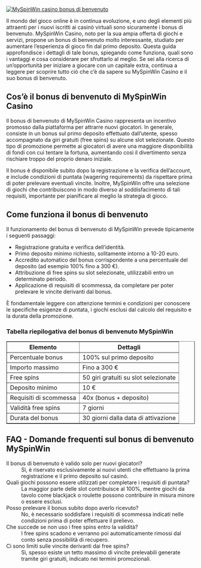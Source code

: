 [![MySpinWin casino bonus di benvenuto](https://123-caf.pages.dev/gitsignup.png)](https://vrmoo.ru/Bt82HjjY)

<p>Il mondo del gioco online è in continua evoluzione, e uno degli elementi più attraenti per i nuovi iscritti ai casinò virtuali sono sicuramente i bonus di benvenuto. MySpinWin Casino, noto per la sua ampia offerta di giochi e servizi, propone un bonus di benvenuto molto interessante, studiato per aumentare l’esperienza di gioco fin dal primo deposito. Questa guida approfondisce i dettagli di tale bonus, spiegando come funziona, quali sono i vantaggi e cosa considerare per sfruttarlo al meglio. Se sei alla ricerca di un’opportunità per iniziare a giocare con un capitale extra, continua a leggere per scoprire tutto ciò che c’è da sapere su MySpinWin Casino e il suo bonus di benvenuto.</p>  <h2>Cos’è il bonus di benvenuto di MySpinWin Casino</h2> <p>Il bonus di benvenuto di MySpinWin Casino rappresenta un incentivo promosso dalla piattaforma per attrarre nuovi giocatori. In generale, consiste in un bonus sul primo deposito effettuato dall’utente, spesso accompagnato da giri gratuiti (free spins) su alcune slot selezionate. Questo tipo di promozione permette ai giocatori di avere una maggiore disponibilità di fondi con cui tentare la fortuna, aumentando così il divertimento senza rischiare troppo del proprio denaro iniziale.</p> <p>Il bonus è disponibile subito dopo la registrazione e la verifica dell’account, e include condizioni di puntata (wagering requirements) da rispettare prima di poter prelevare eventuali vincite. Inoltre, MySpinWin offre una selezione di giochi che contribuiscono in modo diverso al soddisfacimento di tali requisiti, importante per pianificare al meglio la strategia di gioco.</p>  <h2>Come funziona il bonus di benvenuto</h2> <p>Il funzionamento del bonus di benvenuto di MySpinWin prevede tipicamente i seguenti passaggi:</p> <ul> <li>Registrazione gratuita e verifica dell’identità.</li> <li>Primo deposito minimo richiesto, solitamente intorno a 10-20 euro.</li> <li>Accredito automatico del bonus corrispondente a una percentuale del deposito (ad esempio 100% fino a 300 €).</li> <li>Attribuzione di free spins su slot selezionate, utilizzabili entro un determinato periodo.</li> <li>Applicazione di requisiti di scommessa, da completare per poter prelevare le vincite derivanti dal bonus.</li> </ul> <p>È fondamentale leggere con attenzione termini e condizioni per conoscere le specifiche esigenze di puntata, i giochi esclusi dal calcolo del requisito e la durata della promozione.</p>  <h3>Tabella riepilogativa del bonus di benvenuto MySpinWin</h3> <table border="1" cellpadding="8" cellspacing="0"> <thead> <tr> <th>Elemento</th> <th>Dettagli</th> </tr> </thead> <tbody> <tr> <td>Percentuale bonus</td> <td>100% sul primo deposito</td> </tr> <tr> <td>Importo massimo</td> <td>Fino a 300 €</td> </tr> <tr> <td>Free spins</td> <td>50 giri gratuiti su slot selezionate</td> </tr> <tr> <td>Deposito minimo</td> <td>10 €</td> </tr> <tr> <td>Requisiti di scommessa</td> <td>40x (bonus + deposito)</td> </tr> <tr> <td>Validità free spins</td> <td>7 giorni</td> </tr> <tr> <td>Durata del bonus</td> <td>30 giorni dalla data di attivazione</td> </tr> </tbody> </table>  <h2>FAQ - Domande frequenti sul bonus di benvenuto MySpinWin</h2> <dl>   <dt>Il bonus di benvenuto è valido solo per nuovi giocatori?</dt>   <dd>Sì, è riservato esclusivamente ai nuovi utenti che effettuano la prima registrazione e il primo deposito sul casinò.</dd>    <dt>Quali giochi possono essere utilizzati per completare i requisiti di puntata?</dt>   <dd>La maggior parte delle slot contribuisce al 100%, mentre giochi da tavolo come blackjack o roulette possono contribuire in misura minore o essere esclusi.</dd>    <dt>Posso prelevare il bonus subito dopo averlo ricevuto?</dt>   <dd>No, è necessario soddisfare i requisiti di scommessa indicati nelle condizioni prima di poter effettuare il prelievo.</dd>    <dt>Che succede se non uso i free spins entro la validità?</dt>   <dd>I free spins scadono e verranno poi automaticamente rimossi dal conto senza possibilità di recupero.</dd>    <dt>Ci sono limiti sulle vincite derivanti dai free spins?</dt>   <dd>Sì, spesso esiste un tetto massimo di vincite prelevabili generate tramite giri gratuiti, indicato nei termini promozionali.</dd> </dl>